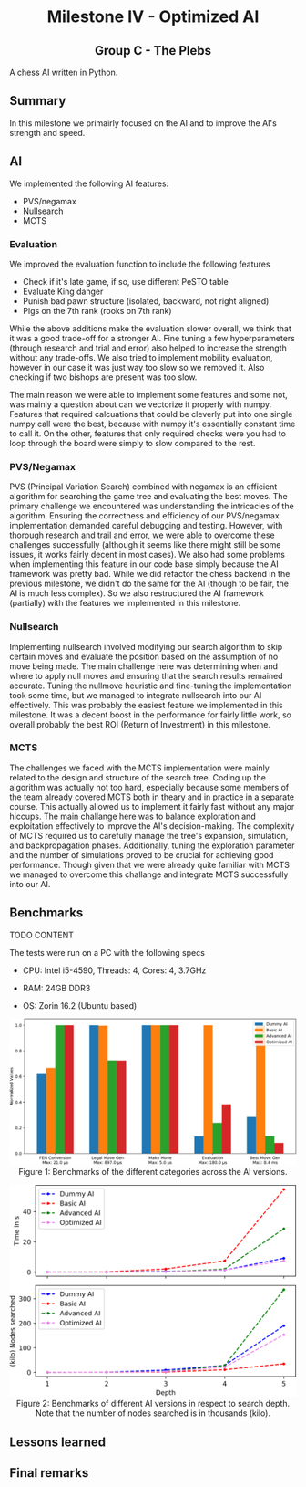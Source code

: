 # <center>Milestone IV - Optimized AI</center>

## <center>Group C - The Plebs</center>

A chess AI written in Python.

## Summary

In this milestone we primairly focused on the AI and to improve
the AI's strength and speed.

## AI

We implemented the following AI features:

- PVS/negamax
- Nullsearch
- MCTS

### Evaluation

We improved the evaluation function to include the following features

- Check if it's late game, if so, use different PeSTO table
- Evaluate King danger
- Punish bad pawn structure (isolated, backward, not right aligned)
- Pigs on the 7th rank (rooks on 7th rank)

While the above additions make the evaluation slower overall, we think
that it was a good trade-off for a stronger AI.
Fine tuning a few hyperparameters (through research and
trial and error) also helped to increase the strength without any trade-offs.
We also tried to implement mobility evaluation, however in our case
it was just way too slow so we removed it. Also checking if two bishops
are present was too slow.

The main reason we were able to implement some features and some not,
was mainly a question about can we vectorize it properly with numpy.
Features that required calcuations that could be cleverly put into
one single numpy call were the best, because with numpy it's essentially
constant time to call it. On the other, features that only required
checks were you had to loop through the board were simply to slow
compared to the rest.

### PVS/Negamax

PVS (Principal Variation Search) combined with negamax is an efficient algorithm for searching the game tree and evaluating the best moves. The primary challenge we encountered was understanding the intricacies of the algorithm. Ensuring the correctness and efficiency of our PVS/negamax implementation demanded careful debugging and testing. However, with thorough research and trail and error, we were able to overcome these challenges successfully (although it seems like there might still be some issues, it works fairly decent in most cases).
We also had some problems when implementing this feature in our code base simply because the AI framework was pretty bad.
While we did refactor the chess backend in the previous milestone, we didn't do the same for the AI (though to be fair, the AI is much less complex). So we also restructured the AI framework (partially) with the features we implemented in this milestone.

### Nullsearch

Implementing nullsearch involved modifying our search algorithm to skip certain moves and evaluate the position based on the assumption of no move being made. The main challenge here was determining when and where to apply null moves and ensuring that the search results remained accurate. Tuning the nullmove heuristic and fine-tuning the implementation took some time, but we managed to integrate nullsearch into our AI effectively.
This was probably the easiest feature we implemented in this milestone. It was a decent boost in the performance for fairly little work, so overall probably the best ROI (Return of Investment) in this milestone.

### MCTS

The challenges we faced with the MCTS implementation were mainly related to the design and structure of the search tree. Coding up the algorithm was actually not too hard, especially because some members of the team already covered MCTS both in theary and in practice in a separate course. This actually allowed us to implement it fairly fast without any major hiccups. The main challange here was to balance exploration and exploitation effectively to improve the AI's decision-making. The complexity of MCTS required us to carefully manage the tree's expansion, simulation, and backpropagation phases. Additionally, tuning the exploration parameter and the number of simulations proved to be crucial for achieving good performance. Though given that we were already quite familiar with MCTS we managed to overcome this challange and integrate MCTS successfully into our AI.

## Benchmarks

TODO CONTENT

The tests were run on a PC with the following specs

- CPU: Intel i5-4590, Threads: 4, Cores: 4, 3.7GHz

- RAM: 24GB DDR3

- OS: Zorin 16.2 (Ubuntu based)

<p align="center">
    <img src="plot.svg" alt="Plot SVG Image">
    <br>
    Figure 1: Benchmarks of the different categories across the AI versions.
</p>

<p align="center">
    <img src="plot-depths.svg" alt="Plot Depths SVG Image">
    <br>
    Figure 2: Benchmarks of different AI versions in respect to search depth.
    <br>
    Note that the number of nodes searched is in thousands (kilo).
</p>

## Lessons learned



## Final remarks

